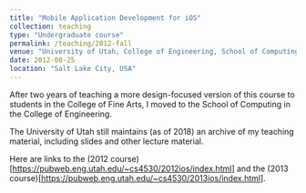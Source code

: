 ```yaml
---
title: "Mobile Application Development for iOS"
collection: teaching
type: "Undergraduate course"
permalink: /teaching/2012-fall
venue: "University of Utah, College of Engineering, School of Computing"
date: 2012-08-25
location: "Salt Lake City, USA"
---
```


After two years of teaching a more design-focused version of this course to students in the College of Fine Arts, I moved to the School of Computing in the College of Engineering.

The University of Utah still maintains (as of 2018) an archive of my teaching material, including slides and other lecture material.

Here are links to the (2012 course)[https://pubweb.eng.utah.edu/~cs4530/2012ios/index.html] and the (2013 course)[https://pubweb.eng.utah.edu/~cs4530/2013ios/index.html].
